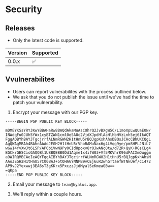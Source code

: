 # Security

## Releases

- Only the latest code is supported.

| Version | Supported          |
| ------- | ------------------ |
| 0.0.x   | :white_check_mark: |

## Vvulnerabilites

- Users can report vulnerabilites with the process outlined below.
- We ask that you do not publish the issue until we've had the time to patch your vulnerability.

1. Encrypt your message with our PGP key.

```
-----BEGIN PGP PUBLIC KEY BLOCK-----

mDMEYKSsYRYJKwYBBAHaRw8BAQdAkaMuAsCOhrQ2JvBXgW5C/L1moXpLwQUaE0N/
INWdqFu0JUh5YWx1cyBTZWN1cml0eSA8c2VjdXJpdHlAaHlhbHVzLnh5ej6IkAQT
FggAOBYhBAYJTgcjrrfALNmRGWH2H1tHnU5rBQJgpKxhAhsDBQsJCAcCBhUKCQgL
AgQWAgMBAh4BAheAAAoJEGH2H1tHnU5rVhoBAMuNax6g4LVqg9ye/pmSHPLJNiL7
wGw14YvXwJt6LSP/AP0biVwN9Py0CIdUpoxv8r0JwANc0tw/d72R+QyK+RGsCLg4
BGCkrGESCisGAQQBl1UBBQEBB0Dd1Aqme1x4ifW03+Vf5MKVhrK96dPAIXmOuggm
a9WIRQMBCAeIeAQYFggAIBYhBAYJTgcjrrfALNmRGWH2H1tHnU5rBQJgpKxhAhsM
AAoJEGH2H1tHnU5rC00BAJ+5tOHAGYNNPB9vCEj6uR2whGTtaefWTNkUef/c1472
AP9vJ2Yexwwj3EA6sT3gKKrx5PxczzJjdMyalSeKmeaGBw==
=qKpa
-----END PGP PUBLIC KEY BLOCK-----
```

2. Email your message to `team@hyalus.app`.

3. We'll reply within a couple hours.
